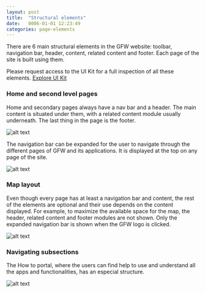 ```yaml
---
layout: post
title:  "Structural elements"
date:   0006-01-01 12:23:49
categories: page-elements
---
```


There are 6 main structural elements in the GFW website: toolbar, navigation bar, header, content,
related content and footer. Each page of the site is built using them.

<div class="advice">
  <p class="advice_content">Please request access to the UI Kit for a full inspection of all these elements.  <a class="btn btn--download" href="https://invis.io/82QPKXD964H">Explore UI Kit</a></p>
</div>


### Home and second level pages

Home and secondary pages always have a nav bar and a header. The main content is situated under them, with a related content module usually underneath. The last thing in the page is the footer.

![alt text][home-structure]

The navigation bar can be expanded for the user to navigate through the different pages of GFW and its applications. It is displayed at the top on any page of the site.

![alt text][expanded-navbar]

### Map layout

Even though every page has at least a navigation bar and content, the rest of the elements are optional and
their use depends on the content displayed. For example, to maximize the available space for the map, the header, related
content and footer modules are not shown. Only the expanded navigation bar is shown when the GFW logo is clicked. 

![alt text][map-navigation-bar]

### Navigating subsections

The How to portal, where the users can find help to use and understand all the apps and functionalities, has an especial structure.

![alt text][secondary-navigation]


[home-structure]: /gfw-style-guides/images/posts/structural-elements/03-01-home-structure.png "Homepage structure"
[expanded-navbar]: /gfw-style-guides/images/posts/structural-elements/03-02-expanded-navbar.png "Expanded navigation bar"
[map-navigation-bar]: /gfw-style-guides/images/posts/structural-elements/03-03-map-navigation-bar.png "Map navigation bar"
[secondary-navigation]: /gfw-style-guides/images/posts/structural-elements/03-04-secondary-navigation.png "Secondary navigation"
